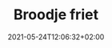 ---
# SPDX-License-Identifier: CC-BY-SA-4.0
# Copyright © 2021 Casper Meijn <casper@meijn.net>
# 
# This work is licensed under the Creative Commons Attribution-ShareAlike 4.0 International License.
# To view a copy of this license, visit http://creativecommons.org/licenses/by-sa/4.0/ or
#   send a letter to Creative Commons, PO Box 1866, Mountain View, CA 94042, USA.

layout: recipe
date: 2021-05-24T12:06:32+02:00
title: "Broodje friet"
authorName: Casper Meijn
authorURL: https://www.caspermeijn.nl
sourceName: Superfood voor familie en vrienden - Jamie Oliver
sourceURL: https://www.bol.com/nl/p/super-food-voor-familie-en-vrienden/9200000057111354/
category: Avondeten
yield: 2 personen
prepTime: 15 minuten
cookTime: 35 minuten 

ingredients:
- 350 gram zoete aardappel
- 3 rijpe tomaten
- 30 gram parmazaanse kaas
- ½ bosje verse basilicum (15 gram)
- ½ rijpe avocado
- ½ limoen
- 3 eetlepel yoghurt
- 4 sneetjes volkorenbrood
- 1 eetlepel ciderazijn
- 1 el amandelmeel
- 2 theelepel chipotle-tabasco

directions:
- Verwarm de over op 200℃
- Was de aardappel en snij (met schil) in 8 partjes
- Meng in een ovenschaal met 1 eetlepel olie, de azijn en zout
- Leg de partjes naast elkaar en bak ze 30 minuten in de oven
- Kook een pan met water
- Snij elke tomaat kruislinks in
- Dompel de tomaten 2 minuten in het kokende water
- Verwijder het vel, snij ze in vieren en verwijder de zaadjes
- Bak de tomaten met 1 eetlepel olie en chipotle-tabasco in 15 minuten tot een dikke zoute saus
- Vul een kleine rode Tupperware chopper met basilicumblaadjes, avocado-vruchtvlees, limoensap, yoghurt en een snufje zout. Hak het tot een egale massa
- Strooi de amandelmeel en geraspte kaas over de ovenschaal en bak ze nog 5 minuten
- Smeer het avocado mengsel over de boterhammen. Beleg twee boterhammen met de tomatensaus en de aardappels. Leg de andere boterhammen erop.
---